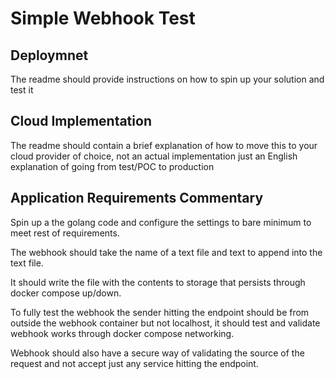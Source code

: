 # Simple Webhook Test

## Deploymnet

The readme should provide instructions on how to spin up your solution and test it

## Cloud Implementation

The readme should contain a brief explanation of how to move this to your cloud
provider of choice, not an actual implementation just an English explanation of
going from test/POC to production

## Application Requirements Commentary

Spin up a the golang code and configure the settings to bare minimum to meet rest
of requirements.

The webhook should take the name of a text file and text to append into the text
file.

It should write the file with the contents to storage that persists through docker
compose up/down.

To fully test the webhook the sender hitting the endpoint should be from outside
the webhook container but not localhost, it should test and validate webhook
works through docker compose networking.

Webhook should also have a secure way of validating the source of the request
and not accept just any service hitting the endpoint.
